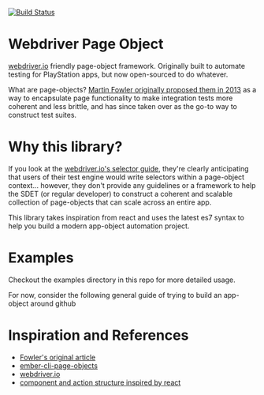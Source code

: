 [![Build Status](https://travis-ci.org/foxnewsnetwork/webdriver-page-object.svg?branch=master)](https://travis-ci.org/foxnewsnetwork/webdriver-page-object)

# Webdriver Page Object

[webdriver.io](http://webdriver.io/) friendly page-object framework. Originally built to automate testing for PlayStation apps, but now open-sourced to do whatever.

What are page-objects? [Martin Fowler originally proposed them in 2013](https://martinfowler.com/bliki/PageObject.html) as a way to encapsulate page functionality to make integration tests more coherent and less brittle, and has since taken over as the go-to way to construct test suites.

# Why this library?

If you look at the [webdriver.io's selector guide](http://webdriver.io/guide/usage/selectors.html), they're clearly anticipating that users of their test engine would write selectors within a page-object context... however, they don't provide any guidelines or a framework to help the SDET (or regular developer) to construct a coherent and scalable collection of page-objects that can scale across an entire app.

This library takes inspiration from react and uses the latest es7 syntax to help you build a modern app-object automation project.

# Examples
Checkout the examples directory in this repo for more detailed usage.

For now, consider the following general guide of trying to build an app-object around github

# Inspiration and References

- [Fowler's original article](https://martinfowler.com/bliki/PageObject.html)
- [ember-cli-page-objects](http://ember-cli-page-object.js.org/docs/v1.12.x/)
- [webdriver.io](http://webdriver.io/)
- [component and action structure inspired by react](https://reactjs.org/)